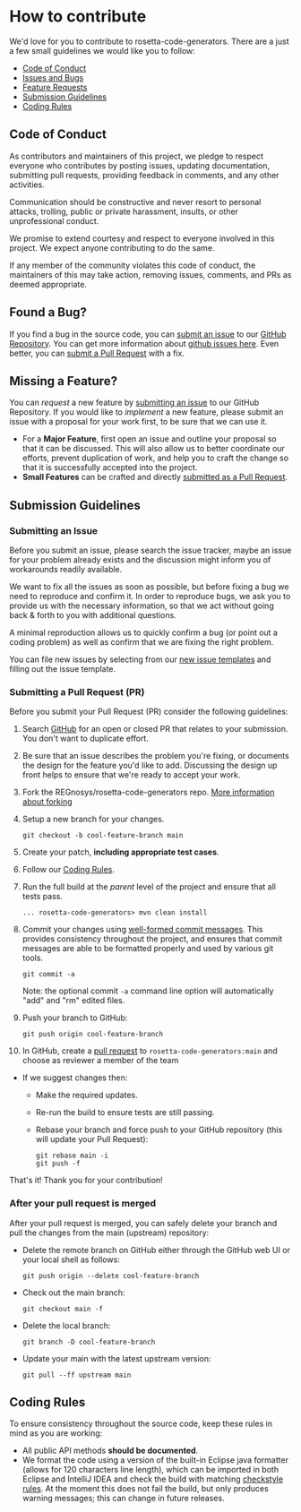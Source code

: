 # How to contribute #

We'd love for you to contribute to rosetta-code-generators. There are
a just a few small guidelines  we would like you to follow:

 - [Code of Conduct](#coc)
 - [Issues and Bugs](#issue)
 - [Feature Requests](#feature)
 - [Submission Guidelines](#submit)
 - [Coding Rules](#rules)


## <a name="coc"></a> Code of Conduct
As contributors and maintainers of this project, we pledge to respect everyone who contributes by posting issues, updating documentation, submitting pull requests, providing feedback in comments, and any other activities.

Communication should be constructive and never resort to personal attacks, trolling, public or private harassment, insults, or other unprofessional conduct.

We promise to extend courtesy and respect to everyone involved in this project. We expect anyone contributing to do the same.

If any member of the community violates this code of conduct, the maintainers of this may take action, removing issues, comments, and PRs as deemed appropriate.

## <a name="issue"></a> Found a Bug?
If you find a bug in the source code, you can [submit an issue](#submit-issue) to our [GitHub Repository][github]. 
You can get more information about [github issues here].
Even better, you can [submit a Pull Request](#submit-pr) with a fix.

## <a name="feature"></a> Missing a Feature?
You can *request* a new feature by [submitting an issue](#submit-issue) to our GitHub
Repository. If you would like to *implement* a new feature, please submit an issue with
a proposal for your work first, to be sure that we can use it.

* For a **Major Feature**, first open an issue and outline your proposal so that it can be
discussed. This will also allow us to better coordinate our efforts, prevent duplication of work,
and help you to craft the change so that it is successfully accepted into the project.
* **Small Features** can be crafted and directly [submitted as a Pull Request](#submit-pr).

## <a name="submit"></a> Submission Guidelines

### <a name="submit-issue"></a> Submitting an Issue

Before you submit an issue, please search the issue tracker, maybe an issue for your problem already exists and the discussion might inform you of workarounds readily available.

We want to fix all the issues as soon as possible, but before fixing a bug we need to reproduce and confirm it. In order to reproduce bugs, we ask you to provide us with the necessary information, so that we act without going back & forth to you with additional questions.

A minimal reproduction allows us to quickly confirm a bug (or point out a coding problem) as well as confirm that we are fixing the right problem.

You can file new issues by selecting from our [new issue templates](https://github.com/REGnosys/rosetta-code-generators/issues/new/choose) and filling out the issue template.

### <a name="submit-pr"></a> Submitting a Pull Request (PR)
Before you submit your Pull Request (PR) consider the following guidelines:

1. Search [GitHub](https://github.com/REGnosys/rosetta-code-generators/pulls) for an open or closed PR
  that relates to your submission. You don't want to duplicate effort.
1. Be sure that an issue describes the problem you're fixing, or documents the design for the feature you'd like to add.
   Discussing the design up front helps to ensure that we're ready to accept your work.
1. Fork the REGnosys/rosetta-code-generators repo.
   [More information about forking]
1. Setup a new branch for your changes. 

     ```shell
     git checkout -b cool-feature-branch main
     ```

1. Create your patch, **including appropriate test cases**.
1. Follow our [Coding Rules](#rules).
1. Run the full build at the *parent* level of the project and ensure that all tests pass.

     ```shell
     ... rosetta-code-generators> mvn clean install
     ```

1. Commit your changes using [well-formed commit messages][]. This provides consistency throughout the project, 
    and ensures that commit messages are able to be formatted properly and used by various git tools.

     ```shell
     git commit -a
     ```
    Note: the optional commit `-a` command line option will automatically "add" and "rm" edited files.

1. Push your branch to GitHub:

    ```shell
    git push origin cool-feature-branch
    ```

1. In GitHub, create a [pull request] to `rosetta-code-generators:main` and choose as reviewer 
    a member of the team
* If we suggest changes then:
  * Make the required updates.
  * Re-run the build to ensure tests are still passing.
  * Rebase your branch and force push to your GitHub repository (this will update your Pull Request):

    ```shell
    git rebase main -i
    git push -f
    ```

That's it! Thank you for your contribution!

### After your pull request is merged

After your pull request is merged, you can safely delete your branch and pull the changes
from the main (upstream) repository:

* Delete the remote branch on GitHub either through the GitHub web UI or your local shell as follows:

    ```shell
    git push origin --delete cool-feature-branch
    ```

* Check out the main branch:

    ```shell
    git checkout main -f
    ```

* Delete the local branch:

    ```shell
    git branch -D cool-feature-branch
    ```

* Update your main with the latest upstream version:

    ```shell
    git pull --ff upstream main
    ```

## <a name="rules"></a> Coding Rules
To ensure consistency throughout the source code, keep these rules in mind as you are working:

* All public API methods **should be documented**.
* We format the code using a version of the built-in Eclipse java formatter (allows for 120 characters line length), which can be imported in both Eclipse and IntelliJ IDEA and check the build with matching [checkstyle rules]. At the moment this does not fail the build, but only produces warning messages; this can change in future releases.
  

[More information about forking]: https://help.github.com/articles/fork-a-repo
[well-formed commit messages]: http://tbaggery.com/2008/04/19/a-note-about-git-commit-messages.html
[pull request]: https://help.github.com/articles/creating-a-pull-request
[github issues here]:https://guides.github.com/features/issues
[github]: https://github.com/REGnosys/rosetta-code-generators
[checkstyle rules]: https://github.com/REGnosys/rosetta-code-generators/tree/main/checkstyle/checkstyle.xml
